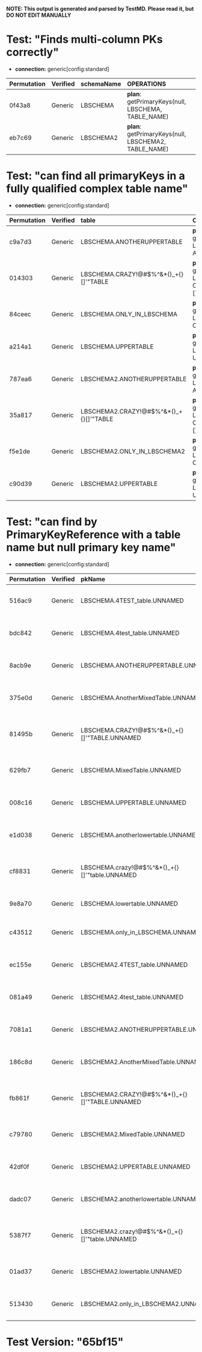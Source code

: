 **NOTE: This output is generated and parsed by TestMD. Please read it, but DO NOT EDIT MANUALLY**

# Test: "Finds multi-column PKs correctly" #

- **connection:** generic[config:standard]

| Permutation | Verified | schemaName | OPERATIONS
| :---------- | :------- | :--------- | :------
| 0f43a8      | Generic  | LBSCHEMA   | **plan**: getPrimaryKeys(null, LBSCHEMA, TABLE_NAME)
| eb7c69      | Generic  | LBSCHEMA2  | **plan**: getPrimaryKeys(null, LBSCHEMA2, TABLE_NAME)

# Test: "can find all primaryKeys in a fully qualified complex table name" #

- **connection:** generic[config:standard]

| Permutation | Verified | table                                   | OPERATIONS
| :---------- | :------- | :-------------------------------------- | :------
| c9a7d3      | Generic  | LBSCHEMA.ANOTHERUPPERTABLE              | **plan**: getPrimaryKeys(null, LBSCHEMA, ANOTHERUPPERTABLE)
| 014303      | Generic  | LBSCHEMA.CRAZY!@#\$%^&*()_+{}[]'"TABLE  | **plan**: getPrimaryKeys(null, LBSCHEMA, CRAZY!@#\$%^&*()_+{}[]'"TABLE)
| 84ceec      | Generic  | LBSCHEMA.ONLY_IN_LBSCHEMA               | **plan**: getPrimaryKeys(null, LBSCHEMA, ONLY_IN_LBSCHEMA)
| a214a1      | Generic  | LBSCHEMA.UPPERTABLE                     | **plan**: getPrimaryKeys(null, LBSCHEMA, UPPERTABLE)
| 787ea6      | Generic  | LBSCHEMA2.ANOTHERUPPERTABLE             | **plan**: getPrimaryKeys(null, LBSCHEMA2, ANOTHERUPPERTABLE)
| 35a817      | Generic  | LBSCHEMA2.CRAZY!@#\$%^&*()_+{}[]'"TABLE | **plan**: getPrimaryKeys(null, LBSCHEMA2, CRAZY!@#\$%^&*()_+{}[]'"TABLE)
| f5e1de      | Generic  | LBSCHEMA2.ONLY_IN_LBSCHEMA2             | **plan**: getPrimaryKeys(null, LBSCHEMA2, ONLY_IN_LBSCHEMA2)
| c90d39      | Generic  | LBSCHEMA2.UPPERTABLE                    | **plan**: getPrimaryKeys(null, LBSCHEMA2, UPPERTABLE)

# Test: "can find by PrimaryKeyReference with a table name but null primary key name" #

- **connection:** generic[config:standard]

| Permutation | Verified | pkName                                          | OPERATIONS
| :---------- | :------- | :---------------------------------------------- | :------
| 516ac9      | Generic  | LBSCHEMA.4TEST_table.UNNAMED                    | **plan**: getPrimaryKeys(null, LBSCHEMA, 4TEST_table)
| bdc842      | Generic  | LBSCHEMA.4test_table.UNNAMED                    | **plan**: getPrimaryKeys(null, LBSCHEMA, 4test_table)
| 8acb9e      | Generic  | LBSCHEMA.ANOTHERUPPERTABLE.UNNAMED              | **plan**: getPrimaryKeys(null, LBSCHEMA, ANOTHERUPPERTABLE)
| 375e0d      | Generic  | LBSCHEMA.AnotherMixedTable.UNNAMED              | **plan**: getPrimaryKeys(null, LBSCHEMA, AnotherMixedTable)
| 81495b      | Generic  | LBSCHEMA.CRAZY!@#\$%^&*()_+{}[]'"TABLE.UNNAMED  | **plan**: getPrimaryKeys(null, LBSCHEMA, CRAZY!@#\$%^&*()_+{}[]'"TABLE)
| 629fb7      | Generic  | LBSCHEMA.MixedTable.UNNAMED                     | **plan**: getPrimaryKeys(null, LBSCHEMA, MixedTable)
| 008c16      | Generic  | LBSCHEMA.UPPERTABLE.UNNAMED                     | **plan**: getPrimaryKeys(null, LBSCHEMA, UPPERTABLE)
| e1d038      | Generic  | LBSCHEMA.anotherlowertable.UNNAMED              | **plan**: getPrimaryKeys(null, LBSCHEMA, anotherlowertable)
| cf8831      | Generic  | LBSCHEMA.crazy!@#\$%^&*()_+{}[]'"table.UNNAMED  | **plan**: getPrimaryKeys(null, LBSCHEMA, crazy!@#\$%^&*()_+{}[]'"table)
| 9e8a70      | Generic  | LBSCHEMA.lowertable.UNNAMED                     | **plan**: getPrimaryKeys(null, LBSCHEMA, lowertable)
| c43512      | Generic  | LBSCHEMA.only_in_LBSCHEMA.UNNAMED               | **plan**: getPrimaryKeys(null, LBSCHEMA, only_in_LBSCHEMA)
| ec155e      | Generic  | LBSCHEMA2.4TEST_table.UNNAMED                   | **plan**: getPrimaryKeys(null, LBSCHEMA2, 4TEST_table)
| 081a49      | Generic  | LBSCHEMA2.4test_table.UNNAMED                   | **plan**: getPrimaryKeys(null, LBSCHEMA2, 4test_table)
| 7081a1      | Generic  | LBSCHEMA2.ANOTHERUPPERTABLE.UNNAMED             | **plan**: getPrimaryKeys(null, LBSCHEMA2, ANOTHERUPPERTABLE)
| 186c8d      | Generic  | LBSCHEMA2.AnotherMixedTable.UNNAMED             | **plan**: getPrimaryKeys(null, LBSCHEMA2, AnotherMixedTable)
| fb861f      | Generic  | LBSCHEMA2.CRAZY!@#\$%^&*()_+{}[]'"TABLE.UNNAMED | **plan**: getPrimaryKeys(null, LBSCHEMA2, CRAZY!@#\$%^&*()_+{}[]'"TABLE)
| c79780      | Generic  | LBSCHEMA2.MixedTable.UNNAMED                    | **plan**: getPrimaryKeys(null, LBSCHEMA2, MixedTable)
| 42df0f      | Generic  | LBSCHEMA2.UPPERTABLE.UNNAMED                    | **plan**: getPrimaryKeys(null, LBSCHEMA2, UPPERTABLE)
| dadc07      | Generic  | LBSCHEMA2.anotherlowertable.UNNAMED             | **plan**: getPrimaryKeys(null, LBSCHEMA2, anotherlowertable)
| 5387f7      | Generic  | LBSCHEMA2.crazy!@#\$%^&*()_+{}[]'"table.UNNAMED | **plan**: getPrimaryKeys(null, LBSCHEMA2, crazy!@#\$%^&*()_+{}[]'"table)
| 01ad37      | Generic  | LBSCHEMA2.lowertable.UNNAMED                    | **plan**: getPrimaryKeys(null, LBSCHEMA2, lowertable)
| 513430      | Generic  | LBSCHEMA2.only_in_LBSCHEMA2.UNNAMED             | **plan**: getPrimaryKeys(null, LBSCHEMA2, only_in_LBSCHEMA2)

# Test Version: "65bf15" #
